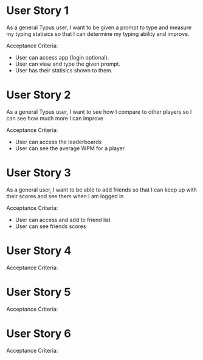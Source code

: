 # User Story 1
As a general Typus user, I want to be given a prompt to type and measure my typing statisics so that I can determine my typing ability and improve.

Acceptance Criteria:

- User can access app (login optional).
- User can view and type the given prompt.
- User has their statisics shown to them.
  
# User Story 2
As a general Typus user, I want to see how I compare to other players so I can see how much more I can improve

Acceptance Criteria:

- User can access the leaderboards
- User can see the average WPM for a player

# User Story 3
As a general user, I want to be able to add friends so that I can keep up with their scores and see them when I am logged in

Acceptance Criteria:

- User can access and add to friend list
- User can see friends scores

# User Story 4

Acceptance Criteria:

# User Story 5

Acceptance Criteria:

# User Story 6

Acceptance Criteria:
